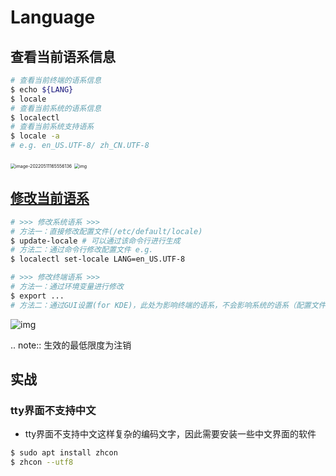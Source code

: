 # Language

## 查看当前语系信息

```bash
# 查看当前终端的语系信息
$ echo ${LANG}
$ locale
# 查看当前系统的语系信息
$ localectl
# 查看当前系统支持语系
$ locale -a
# e.g. en_US.UTF-8/ zh_CN.UTF-8
```

<img src="https://natsu-akatsuki.oss-cn-guangzhou.aliyuncs.com/img/image-20220511165556136.png" alt="image-20220511165556136" style="zoom:50%;" />

<img src="https://natsu-akatsuki.oss-cn-guangzhou.aliyuncs.com/img/vwZa6waF2KX9SxJd.png!thumbnail" alt="img" style="zoom:50%;" />

## [修改当前语系](https://lintut.com/how-to-set-up-system-locale-on-ubuntu-18-04/)

```bash
# >>> 修改系统语系 >>>
# 方法一：直接修改配置文件(/etc/default/locale)
$ update-locale # 可以通过该命令行进行生成
# 方法二：通过命令行修改配置文件 e.g.
$ localectl set-locale LANG=en_US.UTF-8

# >>> 修改终端语系 >>>
# 方法一：通过环境变量进行修改
$ export ...
# 方法二：通过GUI设置(for KDE)，此处为影响终端的语系，不会影响系统的语系（配置文件/etc/default/locale不会被改动）
```

![img](https://natsu-akatsuki.oss-cn-guangzhou.aliyuncs.com/img/ITcSEtbaelh0YHur.png!thumbnail)

.. note:: 生效的最低限度为注销

## 实战

### tty界面不支持中文

- tty界面不支持中文这样复杂的编码文字，因此需要安装一些中文界面的软件

```bash
$ sudo apt install zhcon
$ zhcon --utf8
```
